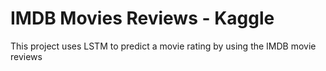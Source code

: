 # IMDB Movies Reviews - Kaggle

This project uses LSTM to predict a movie rating by using the IMDB movie reviews
